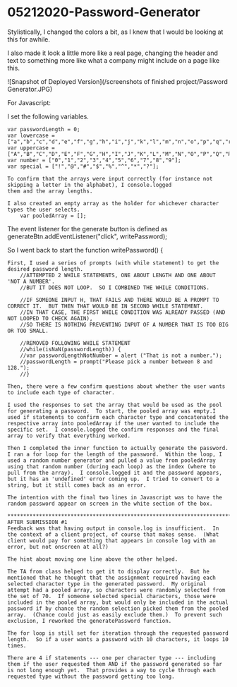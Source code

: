# 05212020-Password-Generator

Stylistically, I changed the colors a bit, as I knew that I would be looking at this for awhile.

I also made it look a little more like a real page, changing the header and text to something more like
what a company might include on a page like this.

![Snapshot of Deployed Version](/screenshots of finished project/Password Generator.JPG)

For Javascript:

I set the following variables.

    var passwordLength = 0;
    var lowercase = ["a","b","c","d","e","f","g","h","i","j","k","l","m","n","o","p","q","r","s","t","u","v","w","x","y","z"];
    var uppercase = ["A","B","C","D","E","F","G","H","I","J","K","L","M","N","O","P","Q","R","S","T","U","V","W","X","Y","Z"];
    var number = ["0","1","2","3","4","5","6","7","8","9"];
    var special = ["!","@","#","$","%","^","*","?"];

    To confirm that the arrays were input correctly (for instance not skipping a letter in the alphabet), I console.logged 
    them and the array lengths.

    I also created an empty array as the holder for whichever character types the user selects.
        var pooledArray = [];

The event listener for the generate button is defined as 
    generateBtn.addEventListener("click", writePassword);    

So I went back to start the
    function writePassword() {

    First, I used a series of prompts (with while statement) to get the desired password length.
        //ATTEMPTED 2 WHILE STATEMENTS, ONE ABOUT LENGTH AND ONE ABOUT 'NOT A NUMBER'.  
        //BUT IT DOES NOT LOOP.  SO I COMBINED THE WHILE CONDITIONS.

        //IF SOMEONE INPUT H, THAT FAILS AND THERE WOULD BE A PROMPT TO CORRECT IT.  BUT THEN THAT WOULD BE IN SECOND WHILE STATEMENT.
        //IN THAT CASE, THE FIRST WHILE CONDITION WAS ALREADY PASSED (AND NOT LOOPED TO CHECK AGAIN), 
        //SO THERE IS NOTHING PREVENTING INPUT OF A NUMBER THAT IS TOO BIG OR TOO SMALL.
        
        //REMOVED FOLLOWING WHILE STATEMENT
        //while(isNaN(passwordLength)) {
        //var passwordLengthNotNumber = alert ("That is not a number.");
        //passwordLength = prompt("Please pick a number between 8 and 128.");    
        //}  

    Then, there were a few confirm questions about whether the user wants to include each type of character.    

    I used the responses to set the array that would be used as the pool for generating a password.  To start, the pooled array was empty.I used if statements to confirm each character type and concatenated the respective array into pooledArray if the user wanted to include the specific set.  I console.logged the confirm responses and the final array to verify that everything worked.  

    Then I completed the inner function to actually generate the password.  I ran a for loop for the length of the password.  Within the loop, I used a random number generator and pulled a value from pooledArray using that random number (during each loop) as the index (where to pull from the array).  I console.logged it and the password appears, but it has an 'undefined' error coming up.  I tried to convert to a string, but it still comes back as an error.

    The intention with the final two lines in Javascript was to have the random password appear on screen in the white section of the box. 

    *************************************************************************************************************
    AFTER SUBMISSION #1
    Feedback was that having output in console.log is insufficient.  In the context of a client project, of course that makes sense.  (What client would pay for something that appears in console log with an error, but not onscreen at all?)

    The hint about moving one line above the other helped.

    The TA from class helped to get it to display correctly.  But he mentioned that he thought that the assignment required having each selected character type in the generated password.  My original attempt had a pooled array, so characters were randomly selected from the set of 70.  If someone selected special characters, those were included in the pooled array, but would only be included in the actual password if by chance the random selection picked them from the pooled array.  (Chance could just as easily exclude them.)  To prevent such exclusion, I reworked the generatePassword function.  
    
    The for loop is still set for iteration through the requested password length.  So if a user wants a password with 10 characters, it loops 10 times.

    There are 4 if statements --- one per character type --- including them if the user requested them AND if the password generated so far is not long enough yet.  That provides a way to cycle through each requested type without the password getting too long.
